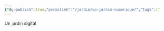 ```yaml
---
{"dg-publish":true,"permalink":"/jardin/un-jardin-numerique/","tags":["gardenEntry"]}
---
```


Un jardin digital

